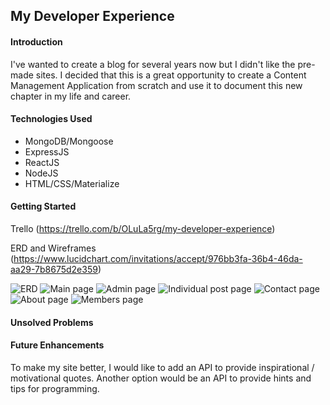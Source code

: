 ## My Developer Experience 

#### Introduction


I've wanted to create a blog for several years now but I didn't like the pre-made sites. I decided that this is a great opportunity to create a Content Management Application from scratch and use it to document this new chapter in my life and career.



#### Technologies Used


  * MongoDB/Mongoose
  * ExpressJS
  * ReactJS
  * NodeJS
  * HTML/CSS/Materialize



#### Getting Started


Trello (https://trello.com/b/OLuLa5rg/my-developer-experience)

ERD and Wireframes (https://www.lucidchart.com/invitations/accept/976bb3fa-36b4-46da-aa29-7b8675d2e359)

![ERD](https://i.imgur.com/4O414N8m.png)
![Main page](https://i.imgur.com/eSRWA2Nm.png)
![Admin page](https://i.imgur.com/lHRHvY4m.png)
![Individual post page](https://i.imgur.com/A5PEJzNm.png)
![Contact page](https://i.imgur.com/Bl7rQ2em.png)
![About page](https://i.imgur.com/yPK446Mm.png)
![Members page](https://i.imgur.com/ys3hcLkm.png)



#### Unsolved Problems


#### Future Enhancements


To make my site better, I would like to add an API to provide inspirational / motivational quotes. Another option would be an API to provide hints and tips for programming.